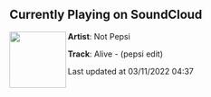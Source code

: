 ## Currently Playing on SoundCloud

[<img align="left" width="100" src="https://i1.sndcdn.com/artworks-000161150691-i6ud11-t500x500.jpg">](https://soundcloud.com/not_pepsi/alive-pepsi-edit?in=not_pepsi/sets/pepsi-chart-hits-2016-gennxc)

**Artist**: Not Pepsi 

**Track**: Alive - (pepsi edit)

Last updated at 03/11/2022 04:37
